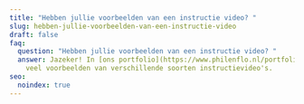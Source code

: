```yaml
---
title: "Hebben jullie voorbeelden van een instructie video? "
slug: hebben-jullie-voorbeelden-van-een-instructie-video
draft: false
faq:
  question: "Hebben jullie voorbeelden van een instructie video? "
  answer: Jazeker! In [ons portfolio](https://www.philenflo.nl/portfolio/) vind
    veel voorbeelden van verschillende soorten instructievideo's.
seo:
  noindex: true
---
```

